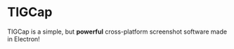 # TIGCap

TIGCap is a simple, but **powerful** cross-platform screenshot software made in Electron!
